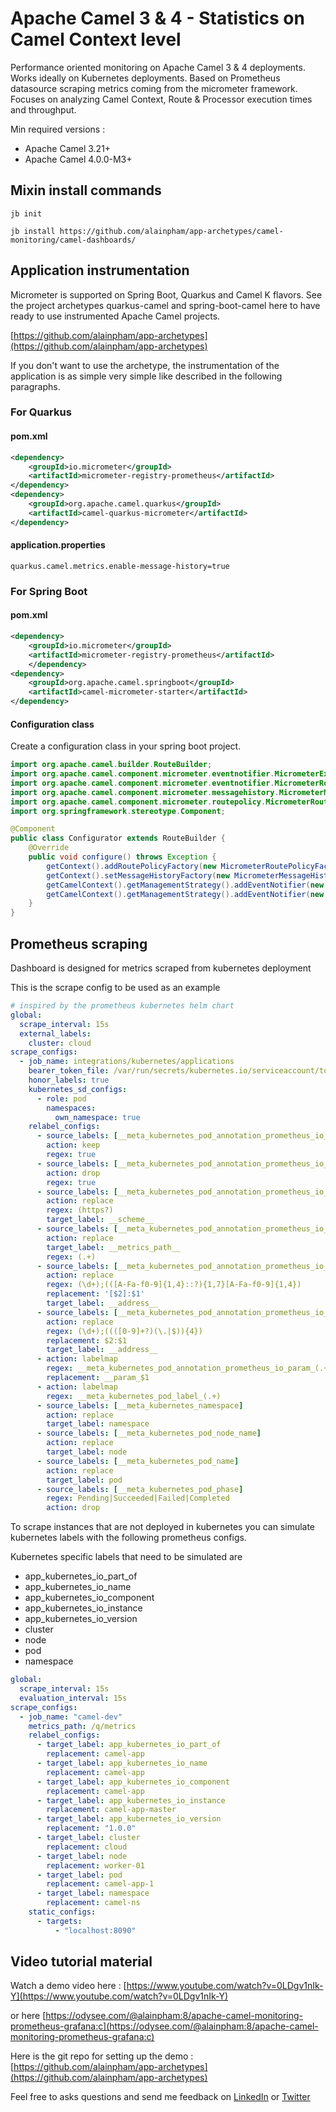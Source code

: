 # Apache Camel 3 & 4 - Statistics on Camel Context level

Performance oriented monitoring on Apache Camel 3 & 4 deployments. Works ideally on Kubernetes deployments. Based on Prometheus datasource scraping metrics coming from the micrometer framework. Focuses on analyzing Camel Context, Route & Processor execution times and throughput.

Min required versions : 
- Apache Camel 3.21+
- Apache Camel 4.0.0-M3+

## Mixin install commands
```
jb init

jb install https://github.com/alainpham/app-archetypes/camel-monitoring/camel-dashboards/

```

## Application instrumentation

Micrometer is supported on Spring Boot, Quarkus and Camel K flavors.
See the project archetypes quarkus-camel and spring-boot-camel here to have ready to use instrumented Apache Camel projects.

[https://github.com/alainpham/app-archetypes](https://github.com/alainpham/app-archetypes)


If you don't want to use the archetype, the instrumentation of the application is as simple very simple like described in the following paragraphs.

### For Quarkus

#### pom.xml

```xml
<dependency>
    <groupId>io.micrometer</groupId>
    <artifactId>micrometer-registry-prometheus</artifactId>
</dependency>
<dependency>
    <groupId>org.apache.camel.quarkus</groupId>
    <artifactId>camel-quarkus-micrometer</artifactId>
</dependency>
```

#### application.properties

```
quarkus.camel.metrics.enable-message-history=true
```
### For Spring Boot

#### pom.xml
```xml
<dependency>
    <groupId>io.micrometer</groupId>
    <artifactId>micrometer-registry-prometheus</artifactId>
    </dependency>
<dependency>
    <groupId>org.apache.camel.springboot</groupId>
    <artifactId>camel-micrometer-starter</artifactId>
</dependency>
```

#### Configuration class

Create a configuration class in your spring boot project.

```java
import org.apache.camel.builder.RouteBuilder;
import org.apache.camel.component.micrometer.eventnotifier.MicrometerExchangeEventNotifier;
import org.apache.camel.component.micrometer.eventnotifier.MicrometerRouteEventNotifier;
import org.apache.camel.component.micrometer.messagehistory.MicrometerMessageHistoryFactory;
import org.apache.camel.component.micrometer.routepolicy.MicrometerRoutePolicyFactory;
import org.springframework.stereotype.Component;

@Component
public class Configurator extends RouteBuilder {
	@Override
	public void configure() throws Exception {
		getContext().addRoutePolicyFactory(new MicrometerRoutePolicyFactory());
		getContext().setMessageHistoryFactory(new MicrometerMessageHistoryFactory());
		getCamelContext().getManagementStrategy().addEventNotifier(new MicrometerExchangeEventNotifier());
		getCamelContext().getManagementStrategy().addEventNotifier(new MicrometerRouteEventNotifier());
	}
}
```

## Prometheus scraping


Dashboard is designed for metrics scraped from kubernetes deployment

This is the scrape config to be used as an example

```yaml
# inspired by the prometheus kubernetes helm chart
global:
  scrape_interval: 15s
  external_labels:
    cluster: cloud
scrape_configs:
  - job_name: integrations/kubernetes/applications
    bearer_token_file: /var/run/secrets/kubernetes.io/serviceaccount/token
    honor_labels: true
    kubernetes_sd_configs:
      - role: pod
        namespaces:
          own_namespace: true
    relabel_configs:
      - source_labels: [__meta_kubernetes_pod_annotation_prometheus_io_scrape]
        action: keep
        regex: true
      - source_labels: [__meta_kubernetes_pod_annotation_prometheus_io_scrape_slow]
        action: drop
        regex: true
      - source_labels: [__meta_kubernetes_pod_annotation_prometheus_io_scheme]
        action: replace
        regex: (https?)
        target_label: __scheme__
      - source_labels: [__meta_kubernetes_pod_annotation_prometheus_io_path]
        action: replace
        target_label: __metrics_path__
        regex: (.+)
      - source_labels: [__meta_kubernetes_pod_annotation_prometheus_io_port, __meta_kubernetes_pod_ip]
        action: replace
        regex: (\d+);(([A-Fa-f0-9]{1,4}::?){1,7}[A-Fa-f0-9]{1,4})
        replacement: '[$2]:$1'
        target_label: __address__
      - source_labels: [__meta_kubernetes_pod_annotation_prometheus_io_port, __meta_kubernetes_pod_ip]
        action: replace
        regex: (\d+);((([0-9]+?)(\.|$)){4})
        replacement: $2:$1
        target_label: __address__
      - action: labelmap
        regex: __meta_kubernetes_pod_annotation_prometheus_io_param_(.+)
        replacement: __param_$1
      - action: labelmap
        regex: __meta_kubernetes_pod_label_(.+)
      - source_labels: [__meta_kubernetes_namespace]
        action: replace
        target_label: namespace
      - source_labels: [__meta_kubernetes_pod_node_name]
        action: replace
        target_label: node
      - source_labels: [__meta_kubernetes_pod_name]
        action: replace
        target_label: pod
      - source_labels: [__meta_kubernetes_pod_phase]
        regex: Pending|Succeeded|Failed|Completed
        action: drop
```

To scrape instances that are not deployed in kubernetes you can simulate kubernetes labels with the following prometheus configs.

Kubernetes specific labels that need to be simulated are
 * app_kubernetes_io_part_of
 * app_kubernetes_io_name
 * app_kubernetes_io_component
 * app_kubernetes_io_instance
 * app_kubernetes_io_version
 * cluster
 * node
 * pod
 * namespace

```yaml
global:
  scrape_interval: 15s
  evaluation_interval: 15s
scrape_configs:
  - job_name: "camel-dev"
    metrics_path: /q/metrics
    relabel_configs:
      - target_label: app_kubernetes_io_part_of
        replacement: camel-app
      - target_label: app_kubernetes_io_name
        replacement: camel-app
      - target_label: app_kubernetes_io_component
        replacement: camel-app
      - target_label: app_kubernetes_io_instance
        replacement: camel-app-master
      - target_label: app_kubernetes_io_version
        replacement: "1.0.0"
      - target_label: cluster
        replacement: cloud
      - target_label: node
        replacement: worker-01
      - target_label: pod
        replacement: camel-app-1
      - target_label: namespace
        replacement: camel-ns
    static_configs:
      - targets:
          - "localhost:8090"
```


## Video tutorial material

Watch a demo video here :
[https://www.youtube.com/watch?v=0LDgv1nIk-Y](https://www.youtube.com/watch?v=0LDgv1nIk-Y)

or here
[https://odysee.com/@alainpham:8/apache-camel-monitoring-prometheus-grafana:c](https://odysee.com/@alainpham:8/apache-camel-monitoring-prometheus-grafana:c)

Here is the git repo for setting up the demo : [https://github.com/alainpham/app-archetypes](https://github.com/alainpham/app-archetypes)

Feel free to asks questions and send me feedback on [LinkedIn](https://www.linkedin.com/in/alainpham/)
or [Twitter](https://twitter.com/alainphm)
